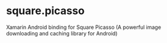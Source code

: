 # square.picasso
 Xamarin Android binding for Square Picasso (A powerful image downloading and caching library for Android) 
